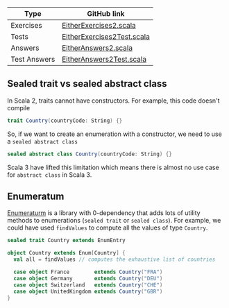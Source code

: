 | Type         | GitHub link |
|--------------|-------------|
| Exercises    |     [EitherExercises2.scala](https://github.com/fp-tower/foundations/blob/master/exercises/src/main/scala/exercises/errorhandling/either/EitherExercises2.scala)       |
| Tests        | [EitherExercises2Test.scala](https://github.com/fp-tower/foundations/blob/master/exercises/src/test/scala/exercises/errorhandling/either/EitherExercises2Test.scala)   |
| Answers      |       [EitherAnswers2.scala](https://github.com/fp-tower/foundations/blob/master/answers/src/main/scala/answers/errorhandling/either/EitherAnswers2.scala)     |
| Test Answers |   [EitherAnswers2Test.scala](https://github.com/fp-tower/foundations/blob/master/answers/src/test/scala/answers/errorhandling/either/EitherAnswers2Test.scala) |

## Sealed trait vs sealed abstract class

In Scala 2, traits cannot have constructors. For example, this code doesn't compile

```scala
trait Country(countryCode: String) {}
```

So, if we want to create an enumeration with a constructor, we need to use a `sealed abstract class`

```scala
sealed abstract class Country(countryCode: String) {}
```

Scala 3 have lifted this limitation which means there is almost no use case for `abstract class` in Scala 3.

## Enumeratum

[Enumeraturm](https://github.com/lloydmeta/enumeratum) is a library with 0-dependency that 
adds lots of utility methods to enumerations (`sealed trait` or `sealed class`). For example,
we could have used `findValues` to compute all the values of type `Country`.

```scala
sealed trait Country extends EnumEntry

object Country extends Enum[Country] {
  val all = findValues // computes the exhaustive list of countries

  case object France        extends Country("FRA")
  case object Germany       extends Country("DEU")
  case object Switzerland   extends Country("CHE")
  case object UnitedKingdom extends Country("GBR")
}
```
